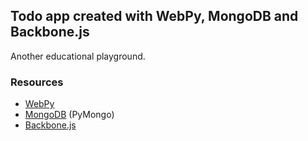 ## Todo app created with WebPy, MongoDB and Backbone.js

Another educational playground.

### Resources

* [WebPy](http://webpy.org/)
* [MongoDB](http://www.mongodb.org/) (PyMongo)
* [Backbone.js](http://backbonejs.org/)